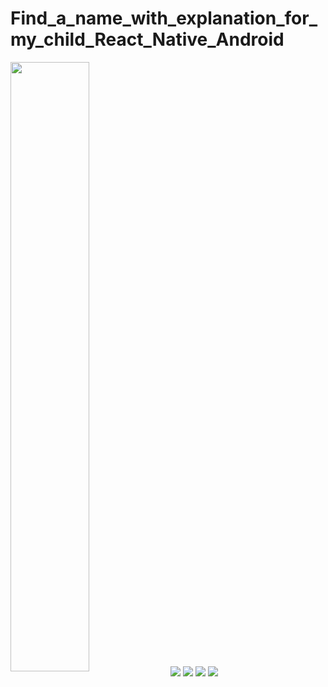 # Find_a_name_with_explanation_for_my_child_React_Native_Android


<img src="1.jpg" align="center"   height= "50%" width= "50%">
<img src="2.jpg" align="center">
<img src="3.jpg" align="center">
<img src="4.jpg" align="center">
<img src="5.jpg" align="center">
